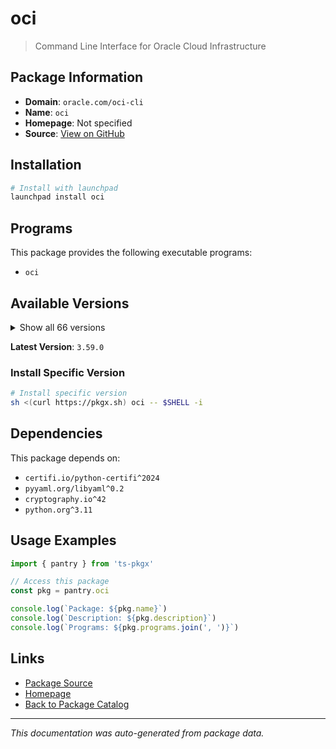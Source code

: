 # oci

> Command Line Interface for Oracle Cloud Infrastructure

## Package Information

- **Domain**: `oracle.com/oci-cli`
- **Name**: `oci`
- **Homepage**: Not specified
- **Source**: [View on GitHub](https://github.com/pkgxdev/pantry/tree/main/projects/oracle.com/oci-cli/package.yml)

## Installation

```bash
# Install with launchpad
launchpad install oci
```

## Programs

This package provides the following executable programs:

- `oci`

## Available Versions

<details>
<summary>Show all 66 versions</summary>

- `3.59.0`, `3.58.1`, `3.58.0`, `3.57.0`, `3.56.1`
- `3.56.0`, `3.55.0`, `3.54.6`, `3.54.5`, `3.54.4`
- `3.54.3`, `3.54.2`, `3.54.1`, `3.54.0`, `3.53.0`
- `3.52.1`, `3.52.0`, `3.51.9`, `3.51.8`, `3.51.7`
- `3.51.6`, `3.51.5`, `3.51.4`, `3.51.3`, `3.51.2`
- `3.51.1`, `3.51.0`, `3.50.3`, `3.50.2`, `3.50.1`
- `3.50.0`, `3.49.4`, `3.49.3`, `3.49.2`, `3.49.1`
- `3.49.0`, `3.48.3`, `3.48.2`, `3.48.1`, `3.48.0`
- `3.47.0`, `3.46.0`, `3.45.2`, `3.45.1`, `3.45.0`
- `3.44.4`, `3.44.3`, `3.44.2`, `3.44.1`, `3.44.0`
- `3.43.2`, `3.43.1`, `3.43.0`, `3.42.0`, `3.41.0`
- `3.40.3`, `3.40.2`, `3.40.1`, `3.40.0`, `3.39.1`
- `3.39.0`, `3.38.1`, `3.38.0`, `3.37.14`, `3.37.13`
- `3.37.12`

</details>

**Latest Version**: `3.59.0`

### Install Specific Version

```bash
# Install specific version
sh <(curl https://pkgx.sh) oci -- $SHELL -i
```

## Dependencies

This package depends on:

- `certifi.io/python-certifi^2024`
- `pyyaml.org/libyaml^0.2`
- `cryptography.io^42`
- `python.org^3.11`

## Usage Examples

```typescript
import { pantry } from 'ts-pkgx'

// Access this package
const pkg = pantry.oci

console.log(`Package: ${pkg.name}`)
console.log(`Description: ${pkg.description}`)
console.log(`Programs: ${pkg.programs.join(', ')}`)
```

## Links

- [Package Source](https://github.com/pkgxdev/pantry/tree/main/projects/oracle.com/oci-cli/package.yml)
- [Homepage](#)
- [Back to Package Catalog](../../../package-catalog.md)

---

*This documentation was auto-generated from package data.*
